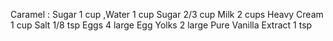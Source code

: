 Caramel : Sugar 1 cup ,Water 1 cup
Sugar 2/3 cup
Milk 2 cups
Heavy Cream 1 cup
Salt 1/8 tsp
Eggs 4 large
Egg Yolks 2 large
Pure Vanilla Extract 1 tsp